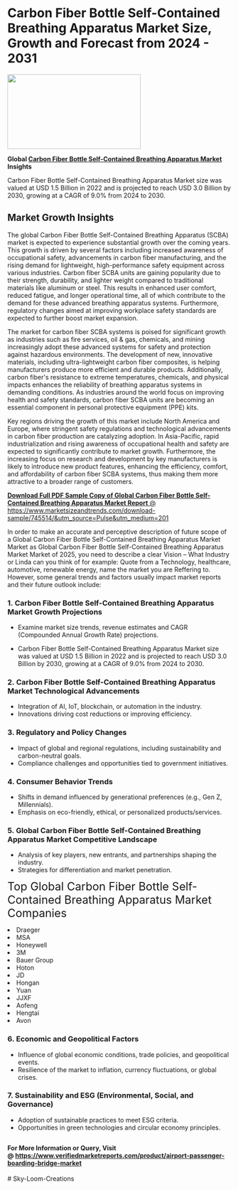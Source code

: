 <H1>Carbon Fiber Bottle Self-Contained Breathing Apparatus Market Size, Growth and Forecast from 2024 - 2031</H1><img class="aligncenter size-medium wp-image-584254" src="https://thirdeyenews.in/wp-content/uploads/2024/09/Global-Market-Research-300x168.jpeg" alt="" width="300" height="168" /><p><strong>Global&nbsp;<a href="https://www.marketsizeandtrends.com/download-sample/745514/&amp;utm_source=Pulse&amp;utm_medium=201">Carbon Fiber Bottle Self-Contained Breathing Apparatus Market</a> Insights</strong></p><p>Carbon Fiber Bottle Self-Contained Breathing Apparatus Market size was valued at USD 1.5 Billion in 2022 and is projected to reach USD 3.0 Billion by 2030, growing at a CAGR of 9.0% from 2024 to 2030.</p><p><h2>Market Growth Insights</h2> <p>The global Carbon Fiber Bottle Self-Contained Breathing Apparatus (SCBA) market is expected to experience substantial growth over the coming years. This growth is driven by several factors including increased awareness of occupational safety, advancements in carbon fiber manufacturing, and the rising demand for lightweight, high-performance safety equipment across various industries. Carbon fiber SCBA units are gaining popularity due to their strength, durability, and lighter weight compared to traditional materials like aluminum or steel. This results in enhanced user comfort, reduced fatigue, and longer operational time, all of which contribute to the demand for these advanced breathing apparatus systems. Furthermore, regulatory changes aimed at improving workplace safety standards are expected to further boost market expansion.</p> <p><a href="#"></a></p> <p>The market for carbon fiber SCBA systems is poised for significant growth as industries such as fire services, oil & gas, chemicals, and mining increasingly adopt these advanced systems for safety and protection against hazardous environments. The development of new, innovative materials, including ultra-lightweight carbon fiber composites, is helping manufacturers produce more efficient and durable products. Additionally, carbon fiber's resistance to extreme temperatures, chemicals, and physical impacts enhances the reliability of breathing apparatus systems in demanding conditions. As industries around the world focus on improving health and safety standards, carbon fiber SCBA units are becoming an essential component in personal protective equipment (PPE) kits.</p> <p>Key regions driving the growth of this market include North America and Europe, where stringent safety regulations and technological advancements in carbon fiber production are catalyzing adoption. In Asia-Pacific, rapid industrialization and rising awareness of occupational health and safety are expected to significantly contribute to market growth. Furthermore, the increasing focus on research and development by key manufacturers is likely to introduce new product features, enhancing the efficiency, comfort, and affordability of carbon fiber SCBA systems, thus making them more attractive to a broader range of customers.</p> <p><a href="#"></p><p><span class=""><strong>Download Full PDF Sample Copy of Global Carbon Fiber Bottle Self-Contained Breathing Apparatus Market Report</strong> @ <a href="https://www.marketsizeandtrends.com/download-sample/745514/&amp;utm_source=Pulse&amp;utm_medium=201" target="_blank">https://www.marketsizeandtrends.com/download-sample/745514/&amp;utm_source=Pulse&amp;utm_medium=201</a></span></p><p>In order to make an accurate and perceptive description of future scope of a Global&nbsp;Carbon Fiber Bottle Self-Contained Breathing Apparatus Market Market as Global&nbsp;Carbon Fiber Bottle Self-Contained Breathing Apparatus Market Market of 2025, you need to describe a clear Vision &ndash; What Industry or Linda can you think of for example: Quote from a Technology, healthcare, automotive, renewable energy, name the market you are Reffering to. However, some general trends and factors usually impact market reports and their future outlook include:</p><h3>1.&nbsp;<strong>Carbon Fiber Bottle Self-Contained Breathing Apparatus Market Growth Projections</strong></h3><ul><li>Examine market size trends, revenue estimates and CAGR (Compounded Annual Growth Rate) projections.</li><li><p>Carbon Fiber Bottle Self-Contained Breathing Apparatus Market size was valued at USD 1.5 Billion in 2022 and is projected to reach USD 3.0 Billion by 2030, growing at a CAGR of 9.0% from 2024 to 2030.</p></li></ul><h3>2.&nbsp;<strong>Carbon Fiber Bottle Self-Contained Breathing Apparatus Market Technological Advancements</strong></h3><ul><li>Integration of AI, IoT, blockchain, or automation in the industry.</li><li>Innovations driving cost reductions or improving efficiency.</li></ul><h3>3.&nbsp;<strong>Regulatory and Policy Changes</strong></h3><ul><li>Impact of global and regional regulations, including sustainability and carbon-neutral goals.</li><li>Compliance challenges and opportunities tied to government initiatives.</li></ul><h3>4.&nbsp;<strong>Consumer Behavior Trends</strong></h3><ul><li>Shifts in demand influenced by generational preferences (e.g., Gen Z, Millennials).</li><li>Emphasis on eco-friendly, ethical, or personalized products/services.</li></ul><h3>5.&nbsp;<strong>Global Carbon Fiber Bottle Self-Contained Breathing Apparatus Market Competitive Landscape</strong></h3><ul><li>Analysis of key players, new entrants, and partnerships shaping the industry.</li><li>Strategies for differentiation and market penetration.</li></ul><p data-pm-slice="1 1 []"><span style="color: inherit; font-family: inherit; font-size: 25px;">Top Global Carbon Fiber Bottle Self-Contained Breathing Apparatus Market Companies</span></p><div class="" data-test-id=""><p><li>Draeger</li><li> MSA</li><li> Honeywell</li><li> 3M</li><li> Bauer Group</li><li> Hoton</li><li> JD</li><li> Hongan</li><li> Yuan</li><li> JJXF</li><li> Aofeng</li><li> Hengtai</li><li> Avon</li></p></div><h3>6.&nbsp;<strong>Economic and Geopolitical Factors</strong></h3><ul><li>Influence of global economic conditions, trade policies, and geopolitical events.</li><li>Resilience of the market to inflation, currency fluctuations, or global crises.</li></ul><h3>7.&nbsp;<strong>Sustainability and ESG (Environmental, Social, and Governance)</strong></h3><ul><li>Adoption of sustainable practices to meet ESG criteria.</li><li>Opportunities in green technologies and circular economy principles.</li></ul><h2><strong style="font-size: 14px;">For More Information or Query, Visit @&nbsp;</strong><a style="background-color: #ffffff; font-size: 14px;" href="https://www.marketsizeandtrends.com/report/carbon-fiber-bottle-self-contained-breathing-apparatus-market/" target="_blank">https://www.verifiedmarketreports.com/product/airport-passenger-boarding-bridge-market</a></h2># Sky-Loom-Creations
